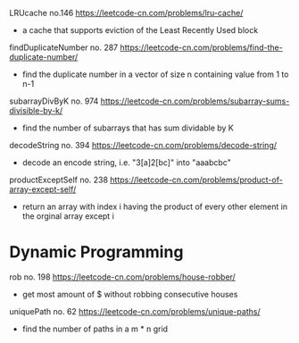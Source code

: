 LRUcache no.146 https://leetcode-cn.com/problems/lru-cache/

- a cache that supports eviction of the Least Recently Used block

findDuplicateNumber no. 287 https://leetcode-cn.com/problems/find-the-duplicate-number/

- find the duplicate number in a vector of size n containing value from 1 to n-1

subarrayDivByK no. 974 https://leetcode-cn.com/problems/subarray-sums-divisible-by-k/

- find the number of subarrays that has sum dividable by K

decodeString no. 394 https://leetcode-cn.com/problems/decode-string/

- decode an encode string, i.e. "3[a]2[bc]" into "aaabcbc"

productExceptSelf no. 238 https://leetcode-cn.com/problems/product-of-array-except-self/

- return an array with index i having the product of every other element in the orginal array except i

# Dynamic Programming

rob no. 198 https://leetcode-cn.com/problems/house-robber/

- get most amount of $ without robbing consecutive houses

uniquePath no. 62 https://leetcode-cn.com/problems/unique-paths/

- find the number of paths in a m * n grid
